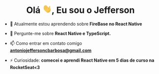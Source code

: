 <h1 align="center">Olá <img src="https://raw.githubusercontent.com/BrunoS3D/BrunoS3D/master/wave.gif" width="30px">, Eu sou o Jefferson</h1>

- 🌱 Atualmente estou aprendendo sobre **FireBase no React Native**

- 💬 Pergunte-me sobre **React Native e TypeScript.**

- 📫 Como entrar em contato comigo **antoniojeffersoncbarbosa@gmail.com**

- ⚡ Curiosidade: **comecei e aprendi React Native em 5 dias de curso na RocketSeat<3**
